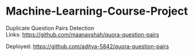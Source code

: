# Machine-Learning-Course-Project

Duplicate Question Pairs Detection<br/>
Links:
https://github.com/maanavshah/quora-question-pairs

Deployed:
https://github.com/aditya-5842/quora-question-pairs
